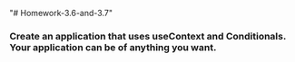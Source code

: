 "# Homework-3.6-and-3.7"
### Create an application that uses useContext and Conditionals. Your application can be of anything you want. 


